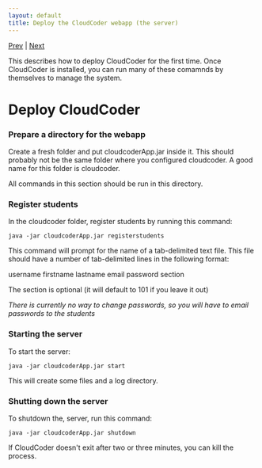 ```yaml
---
layout: default
title: Deploy the CloudCoder webapp (the server)
---
```

[Prev](configure.html) | [Next](builder.html)

This describes how to deploy CloudCoder for the first time.  Once CloudCoder is installed, you can run many of these comamnds by themselves to manage the system.

# Deploy CloudCoder

### Prepare a directory for the webapp

Create a fresh folder and put cloudcoderApp.jar inside it.  This should probably not be the same folder where you configured cloudcoder.  A good name for this folder is cloudcoder.

All commands in this section should be run in this directory.

### Register students

In the cloudcoder folder, register students by running this command:

	java -jar cloudcoderApp.jar registerstudents

This command will prompt for the name of a tab-delimited text file.  This file should have a number of tab-delimited lines in the following format:

username	firstname	lastname	email	password	section

The section is optional (it will default to 101 if you leave it out)

_There is currently no way to change passwords, so you will have to email passwords to the students_

### Starting the server

To start the server:

	java -jar cloudcoderApp.jar start

This will create some files and a log directory.

### Shutting down the server

To shutdown the, server, run this command:

	java -jar cloudcoderApp.jar shutdown

If CloudCoder doesn't exit after two or three minutes, you can kill the process.



